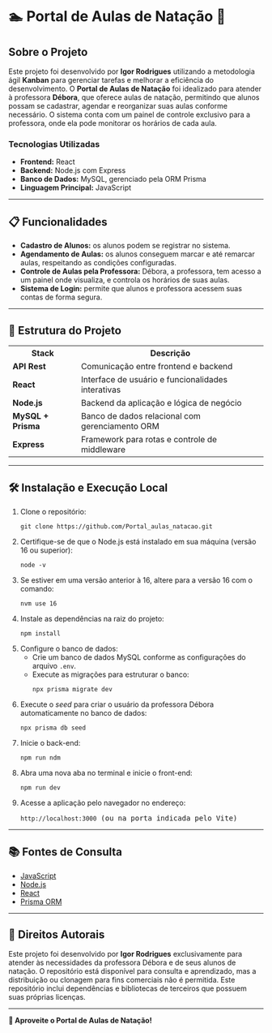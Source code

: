 <h1>🏊 Portal de Aulas de Natação 📅</h1>

<h2>Sobre o Projeto</h2>
<p>
Este projeto foi desenvolvido por <strong>Igor Rodrigues</strong> utilizando a metodologia ágil <strong>Kanban</strong> para gerenciar tarefas e melhorar a eficiência do desenvolvimento. O <strong>Portal de Aulas de Natação</strong> foi idealizado para atender à professora <strong>Débora</strong>, que oferece aulas de natação, permitindo que alunos possam se cadastrar, agendar e reorganizar suas aulas conforme necessário. O sistema conta com um painel de controle exclusivo para a professora, onde ela pode monitorar os horários de cada aula.
</p>

<h3>Tecnologias Utilizadas</h3>
<ul>
  <li><strong>Frontend:</strong> React</li>
  <li><strong>Backend:</strong> Node.js com Express</li>
  <li><strong>Banco de Dados:</strong> MySQL, gerenciado pela ORM Prisma</li>
  <li><strong>Linguagem Principal:</strong> JavaScript</li>
</ul>

<hr />

<h2>📋 Funcionalidades</h2>
<ul>
  <li><strong>Cadastro de Alunos:</strong> os alunos podem se registrar no sistema.</li>
  <li><strong>Agendamento de Aulas:</strong> os alunos conseguem marcar e até remarcar aulas, respeitando as condições configuradas.</li>
  <li><strong>Controle de Aulas pela Professora:</strong> Débora, a professora, tem acesso a um painel onde visualiza, e controla os horários de suas aulas.</li>
  <li><strong>Sistema de Login:</strong> permite que alunos e professora acessem suas contas de forma segura.</li>
</ul>

<hr />

<h2>📂 Estrutura do Projeto</h2>

<table>
  <tr>
    <th>Stack</th>
    <th>Descrição</th>
  </tr>
  <tr>
    <td><strong>API Rest</strong></td>
    <td>Comunicação entre frontend e backend</td>
  </tr>
  <tr>
    <td><strong>React</strong></td>
    <td>Interface de usuário e funcionalidades interativas</td>
  </tr>
  <tr>
    <td><strong>Node.js</strong></td>
    <td>Backend da aplicação e lógica de negócio</td>
  </tr>
  <tr>
    <td><strong>MySQL + Prisma</strong></td>
    <td>Banco de dados relacional com gerenciamento ORM</td>
  </tr>
  <tr>
    <td><strong>Express</strong></td>
    <td>Framework para rotas e controle de middleware</td>
  </tr>
</table>

<hr />

<h2>🛠️ Instalação e Execução Local</h2>
<ol>
  <li>Clone o repositório:
    <pre><code>git clone https://github.com/Portal_aulas_natacao.git</code></pre>
  </li>
  <li>Certifique-se de que o Node.js está instalado em sua máquina (versão 16 ou superior):
    <pre><code>node -v</code></pre>
  </li>
  <li>Se estiver em uma versão anterior à 16, altere para a versão 16 com o comando:
    <pre><code>nvm use 16</code></pre>
  </li>
  <li>Instale as dependências na raiz do projeto:
    <pre><code>npm install</code></pre>
  </li>
  <li>Configure o banco de dados:
    <ul>
      <li>Crie um banco de dados MySQL conforme as configurações do arquivo <code>.env</code>.</li>
      <li>Execute as migrações para estruturar o banco:
        <pre><code>npx prisma migrate dev</code></pre>
      </li>
    </ul>
  </li>
  <li>Execute o <em>seed</em> para criar o usuário da professora Débora automaticamente no banco de dados:
    <pre><code>npx prisma db seed</code></pre>
  </li>
  <li>Inicie o back-end:
    <pre><code>npm run ndm</code></pre>
  </li>
  <li>Abra uma nova aba no terminal e inicie o front-end:
    <pre><code>npm run dev</code></pre>
  </li>
  <li>Acesse a aplicação pelo navegador no endereço:
    <pre><code>http://localhost:3000</code> (ou na porta indicada pelo Vite)</pre>
  </li>
</ol>

<hr />

<h2>📚 Fontes de Consulta</h2>
<ul>
  <li><a href="https://developer.mozilla.org/en-US/docs/Web/JavaScript">JavaScript</a></li>
  <li><a href="https://nodejs.org/en/docs">Node.js</a></li>
  <li><a href="https://reactjs.org/docs/getting-started.html">React</a></li>
  <li><a href="https://www.prisma.io/docs/">Prisma ORM</a></li>
</ul>

<hr />

<h2>📜 Direitos Autorais</h2>
<p>
Este projeto foi desenvolvido por <strong>Igor Rodrigues</strong> exclusivamente para atender às necessidades da professora Débora e de seus alunos de natação. O repositório está disponível para consulta e aprendizado, mas a distribuição ou clonagem para fins comerciais não é permitida. Este repositório inclui dependências e bibliotecas de terceiros que possuem suas próprias licenças.
</p>

---

<p><strong>🚀 Aproveite o Portal de Aulas de Natação!</strong></p>
